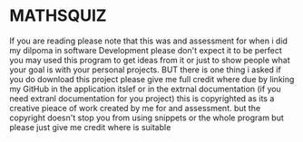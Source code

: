 # MATHSQUIZ
If you are reading please note that this was and assessment for when i did my dilpoma in software Development 
please don't expect it to be perfect you may used this program to get ideas from it or just to show people 
what your goal is with your personal projects.
BUT there is one thing i asked if you do download this project please give me full credit where due by linking my GitHub 
in the application itslef or in the extrnal documentation (if you need extranl documentation for you project) 
this is copyrighted as its a creative pieace of work created by me for and assessment.
but the copyright doesn't stop you from using snippets or the whole program but please just give me credit where is suitable 
